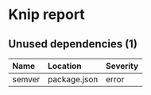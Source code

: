 # Knip report

## Unused dependencies (1)

| Name | Location | Severity |
| :----- | :----------- | :------- |
| semver | package.json | error |

